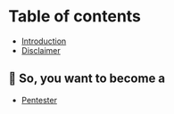 # Table of contents

* [Introduction](README.md)
* [Disclaimer](Disclaimer.md)

## 🌱 So, you want to become a

* [Pentester](so-you-want-to-become-a/penetration-testing.md)
